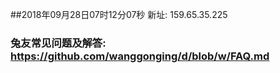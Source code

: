 ##2018年09月28日07时12分07秒 新址: 159.65.35.225
### 兔友常见问题及解答: https://github.com/wanggonging/d/blob/w/FAQ.md
